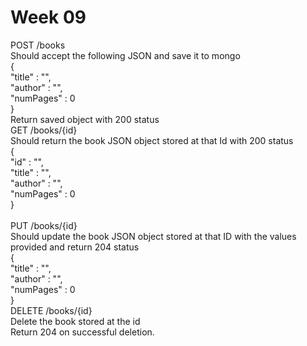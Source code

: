 # Week 09

POST /books </br>
Should accept the following JSON and save it to mongo </br>
{</br>
  "title" : "",</br>
  "author" : "",</br>
  "numPages" : 0</br>
}</br>
Return saved object with 200 status</br>
GET /books/{id}</br>
Should return the book JSON object stored at that Id with 200 status</br>
{</br>
  "id" : "",</br>
  "title" : "",</br>
  "author" : "",</br>
  "numPages" : 0</br>
}</br>
</br>
PUT /books/{id}</br>
Should update the book JSON object stored at that ID with the values provided and return 204 status</br>
{</br>
  "title" : "",</br>
  "author" : "",</br>
  "numPages" : 0</br>
}</br>
DELETE /books/{id}</br>
Delete the book stored at the id</br>
Return 204 on successful deletion.</br>

